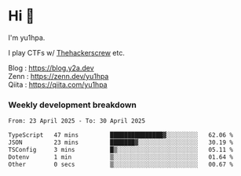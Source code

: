 # Hi 👋

I'm yu1hpa.

I play CTFs w/ [Thehackerscrew](https://www.thehackerscrew.team/) etc.

Blog : https://blog.y2a.dev  
Zenn : https://zenn.dev/yu1hpa  
Qiita : https://qiita.com/yu1hpa  

### Weekly development breakdown

<!--START_SECTION:waka-->

```txt
From: 23 April 2025 - To: 30 April 2025

TypeScript   47 mins         ███████████████▓░░░░░░░░░   62.06 %
JSON         23 mins         ███████▓░░░░░░░░░░░░░░░░░   30.19 %
TSConfig     3 mins          █▒░░░░░░░░░░░░░░░░░░░░░░░   05.11 %
Dotenv       1 min           ▒░░░░░░░░░░░░░░░░░░░░░░░░   01.64 %
Other        0 secs          ▒░░░░░░░░░░░░░░░░░░░░░░░░   00.67 %
```

<!--END_SECTION:waka-->

